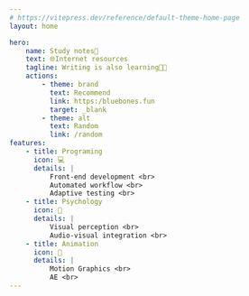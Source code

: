 ```yaml
---
# https://vitepress.dev/reference/default-theme-home-page
layout: home

hero:
    name: Study notes📖
    text: 🌐Internet resources
    tagline: Writing is also learning👍🏿
    actions:
        - theme: brand
          text: Recommend
          link: https:/bluebones.fun
          target: _blank
        - theme: alt
          text: Random
          link: /random
features:
    - title: Programing
      icon: 💻
      details: |
          Front-end development <br>
          Automated workflow <br>
          Adaptive testing <br>
    - title: Psychology
      icon: 🤔
      details: |
          Visual perception <br>
          Audio-visual integration <br>
    - title: Animation
      icon: 🎨
      details: |
          Motion Graphics <br>
          AE <br>
---
```

